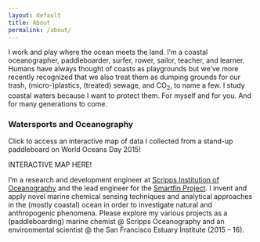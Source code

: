 ```yaml
---
layout: default
title: About
permalink: /about/
---
```


I work and play where the ocean meets the land. I’m a coastal oceanographer, paddleboarder, surfer, rower, sailor, teacher, and learner. Humans have always thought of coasts as playgrounds but we’ve more recently recognized that we also treat them as dumping grounds for our trash, (micro-)plastics, (treated) sewage, and CO<sub>2</sub>, to name a few. I study coastal waters because I want to protect them. For myself and for you. And for many generations to come.

### Watersports and Oceanography
Click to access an interactive map of data I collected from a stand-up paddleboard on World Oceans Day 2015!

INTERACTIVE MAP HERE!

I’m a research and development engineer at [Scripps Institution of Oceanography](https://scripps.ucsd.edu) and the lead engineer for the [Smartfin Project](https://smartfin.org). I invent and apply novel marine chemical sensing techniques and analytical approaches in the (mostly coastal) ocean in order to investigate natural and anthropogenic phenomena. Please explore my various projects as a (paddleboarding) marine chemist @ Scripps Oceanography and an environmental scientist @ the San Francisco Estuary Institute (2015 – 16).
